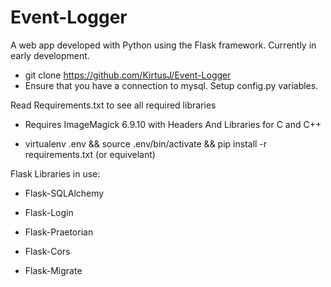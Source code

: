 # Event-Logger
A web app developed with Python using the Flask framework. Currently in early development.

- git clone https://github.com/KirtusJ/Event-Logger
- Ensure that you have a connection to mysql. Setup config.py variables.

Read Requirements.txt to see all required libraries

- Requires ImageMagick 6.9.10 with Headers And Libraries for C and C++

- virtualenv .env && source .env/bin/activate && pip install -r requirements.txt (or equivelant)

Flask Libraries in use:

- Flask-SQLAlchemy

- Flask-Login

- Flask-Praetorian

- Flask-Cors

- Flask-Migrate
